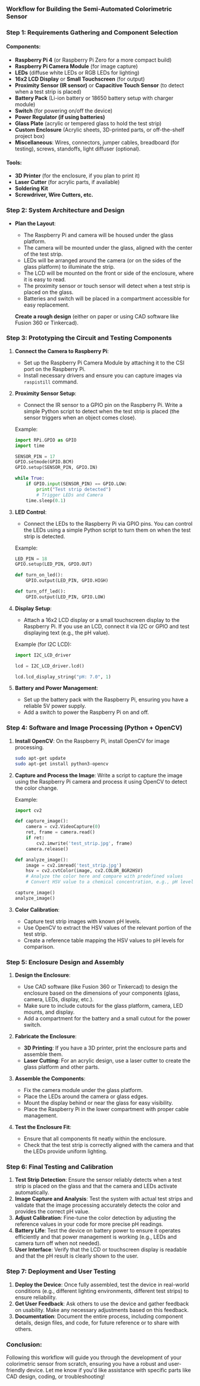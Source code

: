 ### Workflow for Building the Semi-Automated Colorimetric Sensor

### **Step 1: Requirements Gathering and Component Selection**

#### Components:
- **Raspberry Pi 4** (or Raspberry Pi Zero for a more compact build)
- **Raspberry Pi Camera Module** (for image capture)
- **LEDs** (diffuse white LEDs or RGB LEDs for lighting)
- **16x2 LCD Display** or **Small Touchscreen** (for output)
- **Proximity Sensor (IR sensor)** or **Capacitive Touch Sensor** (to detect when a test strip is placed)
- **Battery Pack** (Li-ion battery or 18650 battery setup with charger module)
- **Switch** (for powering on/off the device)
- **Power Regulator (if using batteries)**
- **Glass Plate** (acrylic or tempered glass to hold the test strip)
- **Custom Enclosure** (Acrylic sheets, 3D-printed parts, or off-the-shelf project box)
- **Miscellaneous**: Wires, connectors, jumper cables, breadboard (for testing), screws, standoffs, light diffuser (optional).

#### Tools:
- **3D Printer** (for the enclosure, if you plan to print it)
- **Laser Cutter** (for acrylic parts, if available)
- **Soldering Kit**
- **Screwdriver, Wire Cutters, etc.**

### **Step 2: System Architecture and Design**
- **Plan the Layout**: 
   - The Raspberry Pi and camera will be housed under the glass platform.
   - The camera will be mounted under the glass, aligned with the center of the test strip.
   - LEDs will be arranged around the camera (or on the sides of the glass platform) to illuminate the strip.
   - The LCD will be mounted on the front or side of the enclosure, where it is easy to read.
   - The proximity sensor or touch sensor will detect when a test strip is placed on the glass.
   - Batteries and switch will be placed in a compartment accessible for easy replacement.
  
  **Create a rough design** (either on paper or using CAD software like Fusion 360 or Tinkercad).

### **Step 3: Prototyping the Circuit and Testing Components**
1. **Connect the Camera to Raspberry Pi**:
   - Set up the Raspberry Pi Camera Module by attaching it to the CSI port on the Raspberry Pi.
   - Install necessary drivers and ensure you can capture images via `raspistill` command.

2. **Proximity Sensor Setup**:
   - Connect the IR sensor to a GPIO pin on the Raspberry Pi. Write a simple Python script to detect when the test strip is placed (the sensor triggers when an object comes close).
   
   Example:
   ```python
   import RPi.GPIO as GPIO
   import time

   SENSOR_PIN = 17
   GPIO.setmode(GPIO.BCM)
   GPIO.setup(SENSOR_PIN, GPIO.IN)

   while True:
       if GPIO.input(SENSOR_PIN) == GPIO.LOW:
           print("Test strip detected")
           # Trigger LEDs and Camera
       time.sleep(0.1)
   ```

3. **LED Control**:
   - Connect the LEDs to the Raspberry Pi via GPIO pins. You can control the LEDs using a simple Python script to turn them on when the test strip is detected.
   
   Example:
   ```python
   LED_PIN = 18
   GPIO.setup(LED_PIN, GPIO.OUT)
   
   def turn_on_led():
       GPIO.output(LED_PIN, GPIO.HIGH)
   
   def turn_off_led():
       GPIO.output(LED_PIN, GPIO.LOW)
   ```

4. **Display Setup**:
   - Attach a 16x2 LCD display or a small touchscreen display to the Raspberry Pi. If you use an LCD, connect it via I2C or GPIO and test displaying text (e.g., the pH value).
   
   Example (for I2C LCD):
   ```python
   import I2C_LCD_driver

   lcd = I2C_LCD_driver.lcd()

   lcd.lcd_display_string("pH: 7.0", 1)
   ```

5. **Battery and Power Management**:
   - Set up the battery pack with the Raspberry Pi, ensuring you have a reliable 5V power supply.
   - Add a switch to power the Raspberry Pi on and off.

### **Step 4: Software and Image Processing (Python + OpenCV)**
1. **Install OpenCV**:
   On the Raspberry Pi, install OpenCV for image processing.
   ```bash
   sudo apt-get update
   sudo apt-get install python3-opencv
   ```

2. **Capture and Process the Image**:
   Write a script to capture the image using the Raspberry Pi camera and process it using OpenCV to detect the color change.

   Example:
   ```python
   import cv2

   def capture_image():
       camera = cv2.VideoCapture(0)
       ret, frame = camera.read()
       if ret:
           cv2.imwrite('test_strip.jpg', frame)
       camera.release()

   def analyze_image():
       image = cv2.imread('test_strip.jpg')
       hsv = cv2.cvtColor(image, cv2.COLOR_BGR2HSV)
       # Analyze the color here and compare with predefined values
       # Convert HSV value to a chemical concentration, e.g., pH level

   capture_image()
   analyze_image()
   ```

3. **Color Calibration**:
   - Capture test strip images with known pH levels.
   - Use OpenCV to extract the HSV values of the relevant portion of the test strip.
   - Create a reference table mapping the HSV values to pH levels for comparison.

### **Step 5: Enclosure Design and Assembly**
1. **Design the Enclosure**:
   - Use CAD software (like Fusion 360 or Tinkercad) to design the enclosure based on the dimensions of your components (glass, camera, LEDs, display, etc.).
   - Make sure to include cutouts for the glass platform, camera, LED mounts, and display.
   - Add a compartment for the battery and a small cutout for the power switch.

2. **Fabricate the Enclosure**:
   - **3D Printing**: If you have a 3D printer, print the enclosure parts and assemble them.
   - **Laser Cutting**: For an acrylic design, use a laser cutter to create the glass platform and other parts.

3. **Assemble the Components**:
   - Fix the camera module under the glass platform.
   - Place the LEDs around the camera or glass edges.
   - Mount the display behind or near the glass for easy visibility.
   - Place the Raspberry Pi in the lower compartment with proper cable management.

4. **Test the Enclosure Fit**:
   - Ensure that all components fit neatly within the enclosure.
   - Check that the test strip is correctly aligned with the camera and that the LEDs provide uniform lighting.

### **Step 6: Final Testing and Calibration**
1. **Test Strip Detection**: Ensure the sensor reliably detects when a test strip is placed on the glass and that the camera and LEDs activate automatically.
2. **Image Capture and Analysis**: Test the system with actual test strips and validate that the image processing accurately detects the color and provides the correct pH value.
3. **Adjust Calibration**: Fine-tune the color detection by adjusting the reference values in your code for more precise pH readings.
4. **Battery Life**: Test the device on battery power to ensure it operates efficiently and that power management is working (e.g., LEDs and camera turn off when not needed).
5. **User Interface**: Verify that the LCD or touchscreen display is readable and that the pH result is clearly shown to the user.

### **Step 7: Deployment and User Testing**
1. **Deploy the Device**: Once fully assembled, test the device in real-world conditions (e.g., different lighting environments, different test strips) to ensure reliability.
2. **Get User Feedback**: Ask others to use the device and gather feedback on usability. Make any necessary adjustments based on this feedback.
3. **Documentation**: Document the entire process, including component details, design files, and code, for future reference or to share with others.

### Conclusion:
Following this workflow will guide you through the development of your colorimetric sensor from scratch, ensuring you have a robust and user-friendly device. Let me know if you'd like assistance with specific parts like CAD design, coding, or troubleshooting!